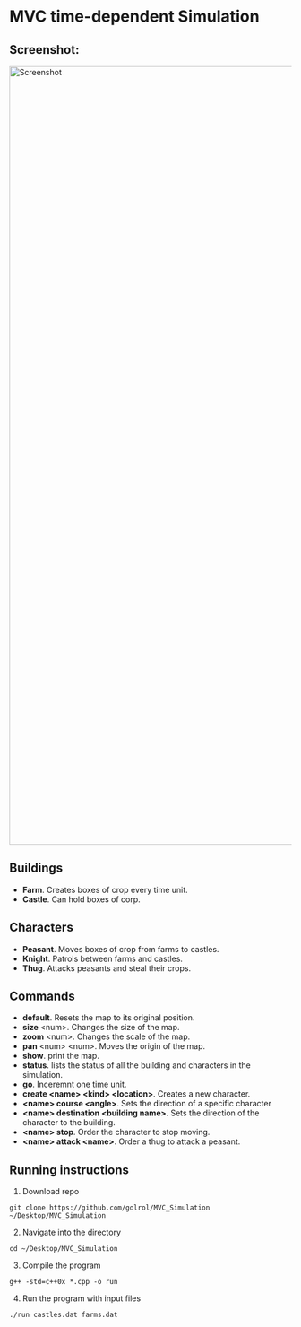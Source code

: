 # MVC time-dependent Simulation

## Screenshot:
<img width="1389" alt="Screenshot" src="https://user-images.githubusercontent.com/58071878/141595021-eb71a71a-8db1-45d1-b9cb-7d37c79e31f8.png">

## Buildings
- **Farm**. Creates boxes of crop every time unit.
- **Castle**. Can hold boxes of corp.

## Characters
- **Peasant**. Moves boxes of crop from farms to castles.
- **Knight**. Patrols between farms and castles.
- **Thug**. Attacks peasants and steal their crops.

## Commands
- **default**. Resets the map to its original position.
- **size** \<num\>. Changes the size of the map.
- **zoom** \<num\>. Changes the scale of the map.
- **pan** \<num\> \<num\>. Moves the origin of the map.
- **show**. print the map.
- **status**. lists the status of all the building and characters in the simulation.
- **go**. Inceremnt one time unit.
- **create \<name\> \<kind\> \<location\>**. Creates a new character.
- **\<name\> course \<angle\>**. Sets the direction of a specific character
- **\<name\> destination \<building name\>**. Sets the direction of the character to the building.
- **\<name\> stop**. Order the character to stop moving.
- **\<name\> attack \<name\>**. Order a thug to attack a peasant.


## Running instructions ##
1. Download repo
```
git clone https://github.com/golrol/MVC_Simulation ~/Desktop/MVC_Simulation
```
2. Navigate into the directory
```
cd ~/Desktop/MVC_Simulation
```
3. Compile the program
```
g++ -std=c++0x *.cpp -o run
```
4. Run the program with input files
```
./run castles.dat farms.dat
```
